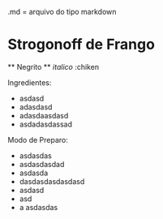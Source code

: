 .md = arquivo do tipo markdown

# Strogonoff de Frango
** Negrito **
_italico_
:chiken

Ingredientes:
- asdasd
- adasdasd
- adasdaasdasd
- asdadasdassad

Modo de Preparo:
- asdasdas
- asdasdasdad
- asdasda
- dasdasdasdasdasd
- asdasd
- asd
- a
asdasdas